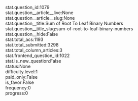 stat.question_id:1079  
stat.question__article__live:None  
stat.question__article__slug:None  
stat.question__title:Sum of Root To Leaf Binary Numbers  
stat.question__title_slug:sum-of-root-to-leaf-binary-numbers  
stat.question__hide:False  
stat.total_acs:1193  
stat.total_submitted:3298  
stat.total_column_articles:3  
stat.frontend_question_id:1022  
stat.is_new_question:False  
status:None  
difficulty.level:1  
paid_only:False  
is_favor:False  
frequency:0  
progress:0  
